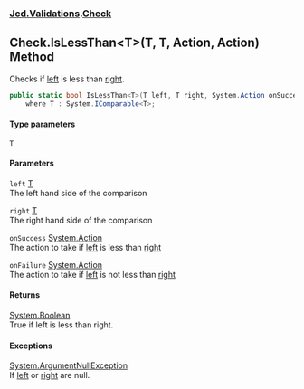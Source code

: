 ### [Jcd.Validations](Jcd_Validations.md 'Jcd.Validations').[Check](Jcd_Validations_Check.md 'Jcd.Validations.Check')
## Check.IsLessThan&lt;T&gt;(T, T, Action, Action) Method
Checks if [left](Jcd_Validations_Check_IsLessThan_T_(T_T_System_Action_System_Action).md#Jcd_Validations_Check_IsLessThan_T_(T_T_System_Action_System_Action)_left 'Jcd.Validations.Check.IsLessThan&lt;T&gt;(T, T, System.Action, System.Action).left') is less than [right](Jcd_Validations_Check_IsLessThan_T_(T_T_System_Action_System_Action).md#Jcd_Validations_Check_IsLessThan_T_(T_T_System_Action_System_Action)_right 'Jcd.Validations.Check.IsLessThan&lt;T&gt;(T, T, System.Action, System.Action).right').  
```csharp
public static bool IsLessThan<T>(T left, T right, System.Action onSuccess=null, System.Action onFailure=null)
    where T : System.IComparable<T>;
```
#### Type parameters
<a name='Jcd_Validations_Check_IsLessThan_T_(T_T_System_Action_System_Action)_T'></a>
`T`  
  
#### Parameters
<a name='Jcd_Validations_Check_IsLessThan_T_(T_T_System_Action_System_Action)_left'></a>
`left` [T](Jcd_Validations_Check_IsLessThan_T_(T_T_System_Action_System_Action).md#Jcd_Validations_Check_IsLessThan_T_(T_T_System_Action_System_Action)_T 'Jcd.Validations.Check.IsLessThan&lt;T&gt;(T, T, System.Action, System.Action).T')  
The left hand side of the comparison
  
<a name='Jcd_Validations_Check_IsLessThan_T_(T_T_System_Action_System_Action)_right'></a>
`right` [T](Jcd_Validations_Check_IsLessThan_T_(T_T_System_Action_System_Action).md#Jcd_Validations_Check_IsLessThan_T_(T_T_System_Action_System_Action)_T 'Jcd.Validations.Check.IsLessThan&lt;T&gt;(T, T, System.Action, System.Action).T')  
The right hand side of the comparison
  
<a name='Jcd_Validations_Check_IsLessThan_T_(T_T_System_Action_System_Action)_onSuccess'></a>
`onSuccess` [System.Action](https://docs.microsoft.com/en-us/dotnet/api/System.Action 'System.Action')  
The action to take if [left](Jcd_Validations_Check_IsLessThan_T_(T_T_System_Action_System_Action).md#Jcd_Validations_Check_IsLessThan_T_(T_T_System_Action_System_Action)_left 'Jcd.Validations.Check.IsLessThan&lt;T&gt;(T, T, System.Action, System.Action).left') is less than [right](Jcd_Validations_Check_IsLessThan_T_(T_T_System_Action_System_Action).md#Jcd_Validations_Check_IsLessThan_T_(T_T_System_Action_System_Action)_right 'Jcd.Validations.Check.IsLessThan&lt;T&gt;(T, T, System.Action, System.Action).right')
  
<a name='Jcd_Validations_Check_IsLessThan_T_(T_T_System_Action_System_Action)_onFailure'></a>
`onFailure` [System.Action](https://docs.microsoft.com/en-us/dotnet/api/System.Action 'System.Action')  
The action to take if [left](Jcd_Validations_Check_IsLessThan_T_(T_T_System_Action_System_Action).md#Jcd_Validations_Check_IsLessThan_T_(T_T_System_Action_System_Action)_left 'Jcd.Validations.Check.IsLessThan&lt;T&gt;(T, T, System.Action, System.Action).left') is not less than [right](Jcd_Validations_Check_IsLessThan_T_(T_T_System_Action_System_Action).md#Jcd_Validations_Check_IsLessThan_T_(T_T_System_Action_System_Action)_right 'Jcd.Validations.Check.IsLessThan&lt;T&gt;(T, T, System.Action, System.Action).right')
  
#### Returns
[System.Boolean](https://docs.microsoft.com/en-us/dotnet/api/System.Boolean 'System.Boolean')  
True if left is less than right.
#### Exceptions
[System.ArgumentNullException](https://docs.microsoft.com/en-us/dotnet/api/System.ArgumentNullException 'System.ArgumentNullException')  
If [left](Jcd_Validations_Check_IsLessThan_T_(T_T_System_Action_System_Action).md#Jcd_Validations_Check_IsLessThan_T_(T_T_System_Action_System_Action)_left 'Jcd.Validations.Check.IsLessThan&lt;T&gt;(T, T, System.Action, System.Action).left') or [right](Jcd_Validations_Check_IsLessThan_T_(T_T_System_Action_System_Action).md#Jcd_Validations_Check_IsLessThan_T_(T_T_System_Action_System_Action)_right 'Jcd.Validations.Check.IsLessThan&lt;T&gt;(T, T, System.Action, System.Action).right') are null.  
